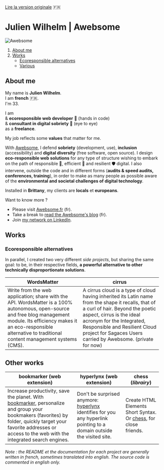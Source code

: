 [Lire la version originale](README.md)  :fr:

# Julien Wilhelm | Awebsome

![Awebsome](https://media-exp1.licdn.com/dms/image/C4D16AQE1nl5Dpm-0bQ/profile-displaybackgroundimage-shrink_200_800/0/1591301085834?e=1617235200&v=beta&t=8SwV2l2DmThiTvLFCxPPi-U97mWiEzIVAIkuiA9OeHA)

1. [About me](#about-me)
2. [Works](#works)
    - [Ecoresponsible alternatives](#ecoresponsible-alternatives)
    - [Various](#various) 

## About me

My name is **Julien Wilhelm**.  
I am **french** :fr:.  
I'm 33.

I am   
& **ecoresponsible web developer** :herb: (hands in code)  
& **consultant in digital sobriety** :mega: (eye to eye)  
as a **freelance**.

My job reflects some **values** that matter for me. 

With [Awebsome](https://awebsome.fr), I defend **sobriety** (development, use), **inclusion** (accessibility) and **digital diversity** (free software, open source). I design **eco-responsible web solutions** for any type of structure wishing to embark on the path of responsible 🌿️, efficient 🚀️ and resilient 🛡️ digital. I also intervene, outside the code and in different forms (**audits & speed audits, conferences, training**), in order to make as many people as possible aware of the **environmental and societal challenges of digital technology**. 

Installed in **Brittany**, my clients are **locals** et **europeans**. 

Want to know more ?

- Please visit [Awebsome.fr](https://awebsome.fr) (fr).  
- Take a break to [read the Awebsome's blog](https://awebsome.fr/blog-awebsome/) (fr).  
- Join [my network on LinkedIn](https://www.linkedin.com/in/julien-wilhelm/).

## Works

### Ecoresponsible alternatives

In parallel, I created two very different *side projects*, but sharing the same goal: to be, in their respective fields, **a powerful alternative to other technically disproportionate solutions**.

WordsMatter | cirrus
------------ | -------------
Write from the web application; share with the API. WordsMatter is a 100% autonomous, open-source and free blog management module. Its efficiency makes it an eco-responsible alternative to traditional content management systems (CMS). | A cirrus cloud is a type of cloud having inherited its Latin name from the shape it recalls, that of a curl of hair. Beyond the poetic aspect, cirrus is the ideal acronym for the Integrated, Responsible and Resilient Cloud project for Sagaces Users carried by Awebsome. (private for now)

## Other works

bookmarker (web extension) | hyperlynx (web extension) |  chess (*librairy*)
------------ | ------------- | -------------
Increase productivity, save the planet. With [bookmarker](https://github.com/AwebsomeFr/bookmarker), personalize and group your bookmakers (favorites) by folder, quickly target your favorite addresses or access to the web with the integrated search engines. | Don't be surprised anymore: [hyperlynx](https://github.com/AwebsomeFr/hyperlynx) identifies for you any hyperlink pointing to a domain outside the visited site. | Create HTML Elements Short Syntax. Or [chess](https://github.com/AwebsomeFr/chess), for close friends. 

*Note : the README et the documentation for each project are generally written in french, sometimes translated into english. The source code is commented in english only.* 
